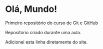 # Olá, Mundo!
 Primeiro repositório do curso de Git e GitHub

 Repositório criado durante uma aula.

 Adicionei esta linha diretamente do site.
